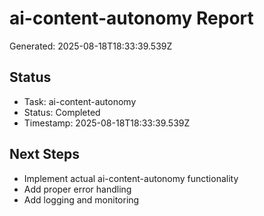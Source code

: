 # ai-content-autonomy Report

Generated: 2025-08-18T18:33:39.539Z

## Status
- Task: ai-content-autonomy
- Status: Completed
- Timestamp: 2025-08-18T18:33:39.539Z

## Next Steps
- Implement actual ai-content-autonomy functionality
- Add proper error handling
- Add logging and monitoring
